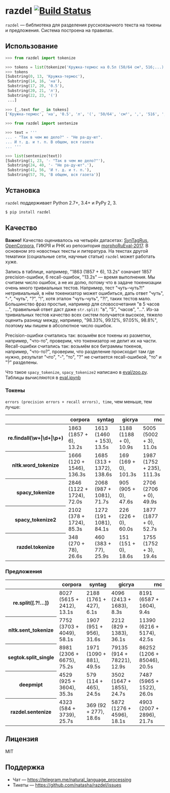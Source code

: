 # razdel [![Build Status](https://travis-ci.org/natasha/razdel.svg?branch=master)](https://travis-ci.org/natasha/razdel)

`razdel` — библиотека для разделения русскоязычного текста на токены и предложения. Система построена на правилах. 

## Использование

```python
>>> from razdel import tokenize

>>> tokens = list(tokenize('Кружка-термос на 0.5л (50/64 см³, 516;...)'))
>>> tokens
[Substring(0, 13, 'Кружка-термос'),
 Substring(14, 16, 'на'),
 Substring(17, 20, '0.5'),
 Substring(20, 21, 'л'),
 Substring(22, 23, '(')
 ...]
 
>>> [_.text for _ in tokens]
['Кружка-термос', 'на', '0.5', 'л', '(', '50/64', 'см³', ',', '516', ';', '...', ')']
```

```python
>>> from razdel import sentenize

>>> text = '''
... - "Так в чем же дело?" - "Не ра-ду-ют".
... И т. д. и т. п. В общем, вся газета
... '''

>>> list(sentenize(text))
[Substring(1, 23, '- "Так в чем же дело?"'),
 Substring(24, 40, '- "Не ра-ду-ют".'),
 Substring(41, 56, 'И т. д. и т. п.'),
 Substring(57, 76, 'В общем, вся газета')]
```

## Установка

`razdel` поддерживает Python 2.7+, 3.4+ и PyPy 2, 3.

```bash
$ pip install razdel
```

## Качество

**Важно!** Качество оценивалось на четырёх датасетах: [SynTagRus](https://github.com/UniversalDependencies/UD_Russian-SynTagRus), [OpenCorpora](http://opencorpora.org), ГИКРЯ и РНК из репозитория [morphoRuEval-2017](https://github.com/dialogue-evaluation/morphoRuEval-2017). В основном это новостных тексты и литература. На текстах другой тематики (социальные сети, научные статьи) `razdel` может работать хуже.

Запись в таблице, например, "1863 (1857 + 6), 13.2s" означает 1857 precision-ошибки, 6 recall-ошибок, "13.2s" — время выполнения. Мы считаем число ошибок, а не их долю, потому что в задаче токенизации очень много тривиальных тестов. Например, тест "чуть-чуть?!" нетривиальный, в нём токенизатор может ошибиться, дать ответ "чуть", "-", "чуть", "?", "!",  хотя эталон "чуть-чуть", "?!", таких тестов мало. Большинство фраз простые, например для словосочетания "в 5 часов ...", правильный ответ даст даже `str.split`: "в", "5", "часов", "...". Из-за тривиальных тестов качество всех систем получается высокое, тяжело оценить разницу между, например, "98.33%, 99.12%, 97.05%, 98.8%", поэтому мы пишем в абсолютное число ошибок.

Precision-ошибки считались так: возьмём все токены из разметки, например, "что-то", проверим, что токенизатор не делит их на части. Recall-ошибки считались так: возьмём все биграммы токенов, например, "что-то?", проверим, что разделение происходит там где нужно, результат "что", "-", "то", "?" не считается recall-ошибкой, "то" и "?" разделены.

Что такое `spacy_tokenize`, `spacy_tokenize2` написано в [eval/zoo.py](https://github.com/natasha/razdel/blob/master/razdel/eval/zoo.py). Таблицы вычисляются в [eval.ipynb](https://github.com/natasha/razdel/blob/master/eval.ipynb)

### Токены
`errors (precision errors + recall errors), time`, чем меньше, тем лучше:
<table border="0" class="dataframe">
  <thead>
    <tr style="text-align: right;">
      <th></th>
      <th>corpora</th>
      <th>syntag</th>
      <th>gicrya</th>
      <th>rnc</th>
    </tr>
  </thead>
  <tbody>
    <tr>
      <th>re.findall(\w+|\d+|\p+)</th>
      <td>1863 (1857 + 6), 13.2s</td>
      <td>1613 (1460 + 153), 13.5s</td>
      <td>1188 (1188 + 0), 10.9s</td>
      <td>5005 (5002 + 3), 11.0s</td>
    </tr>
    <tr>
      <th>nltk.word_tokenize</th>
      <td>1666 (120 + 1546), 136.3s</td>
      <td>1685 (313 + 1372), 138.6s</td>
      <td>169 (169 + 0), 101.3s</td>
      <td>1987 (1752 + 235), 111.3s</td>
    </tr>
    <tr>
      <th>spacy_tokenize</th>
      <td>2846 (1122 + 1724), 72.0s</td>
      <td>2068 (987 + 1081), 71.7s</td>
      <td>905 (905 + 0), 47.6s</td>
      <td>2706 (2706 + 0), 49.9s</td>
    </tr>
    <tr>
      <th>spacy_tokenize2</th>
      <td>2102 (378 + 1724), 85.3s</td>
      <td>1272 (191 + 1081), 84.1s</td>
      <td>226 (226 + 0), 60.0s</td>
      <td>1877 (1877 + 0), 52.7s</td>
    </tr>
    <tr>
      <th>razdel.tokenize</th>
      <td>348 (270 + 78), 26.6s</td>
      <td>460 (383 + 77), 25.9s</td>
      <td>151 (151 + 0), 18.6s</td>
      <td>1755 (1752 + 3), 19.4s</td>
    </tr>
  </tbody>
</table>

### Предложения
<table border="0" class="dataframe">
  <thead>
    <tr style="text-align: right;">
      <th></th>
      <th>corpora</th>
      <th>syntag</th>
      <th>gicrya</th>
      <th>rnc</th>
    </tr>
  </thead>
  <tbody>
    <tr>
      <th>re.split([.?!…])</th>
      <td>8027 (5615 + 2412), 13.1s</td>
      <td>2188 (1761 + 427), 6.1s</td>
      <td>4096 (2413 + 1683), 8.3s</td>
      <td>8191 (6587 + 1604), 9.4s</td>
    </tr>
    <tr>
      <th>nltk.sent_tokenize</th>
      <td>7752 (3703 + 4049), 58.1s</td>
      <td>1907 (951 + 956), 31.6s</td>
      <td>2212 (829 + 1383), 36.1s</td>
      <td>11390 (6216 + 5174), 42.5s</td>
    </tr>
    <tr>
      <th>segtok.split_single</th>
      <td>8981 (2306 + 6675), 75.2s</td>
      <td>1971 (1090 + 881), 49.5s</td>
      <td>79135 (914 + 78221), 12.9s</td>
      <td>86252 (1206 + 85046), 20.5s</td>
    </tr>
    <tr>
      <th>deepmipt</th>
      <td>4529 (925 + 3604), 35.3s</td>
      <td>579 (114 + 465), 24.5s</td>
      <td>3502 (1647 + 1855), 24.7s</td>
      <td>7487 (5965 + 1522), 26.0s</td>
    </tr>
    <tr>
      <th>razdel.sentenize</th>
      <td>4323 (584 + 3739), 25.7s</td>
      <td>369 (92 + 277), 18.6s</td>
      <td>5872 (1276 + 4596), 18.1s</td>
      <td>4903 (2007 + 2896), 21.7s</td>
    </tr>
  </tbody>
</table>

## Лицензия

MIT

## Поддержка

- Чат — https://telegram.me/natural_language_processing
- Тикеты — https://github.com/natasha/razdel/issues

